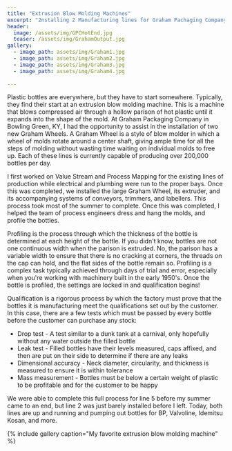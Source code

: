 ```yaml
---
title: "Extrusion Blow Molding Machines"
excerpt: "2nstalling 2 Manufacturing lines for Graham Pachaging Company"
header:
  image: /assets/img/GPCHotEnd.jpg
  teaser: /assets/img/GrahamOutput.jpg
gallery:
  - image_path: assets/img/Graham1.jpg
  - image_path: assets/img/Graham2.jpg
  - image_path: assets/img/Graham3.jpg
  - image_path: assets/img/Graham4.jpg
   
---
```


Plastic bottles are everywhere, but they have to start somewhere. Typically, they find their start at an extrusion blow molding machine. This is a machine that blows compressed air through a hollow parison of hot plastic until it expands into the shape of the mold. At Graham Packaging Company in Bowling Green, KY, I had the opportunity to assist in the installation of two new Graham Wheels. A Graham Wheel is a style of blow molder in which a wheel of molds rotate around a center shaft, giving ample time for all the steps of molding without wasting time waiting on individual molds to free up. Each of these lines is currently capable of producing over 200,000 bottles per day.

I first worked on Value Stream and Process Mapping for the existing lines of production while electrical and plumbing were run to the proper bays. Once this was completed, we installed the large Graham Wheel, its extruder, and its accompanying systems of conveyors, trimmers, and labellers. This process took most of the summer to complete. Once this was completed, I helped the team of process engineers dress and hang the molds, and profile the bottles. 

Profiling is the process through which the thickness of the bottle is determined at each height of the bottle. If you didn't know, bottles are not one continuous width when the parison is extruded. No, the parison has a variable width to ensure that there is no cracking at corners, the threads on the cap can hold, and the flat sides of the bottle remain so. Profiling is a complex task typically achieved through days of trial and error, especially when you're working with machinery built in the early 1950's. Once the bottle is profiled, the settings are locked in and qualification begins!

Qualification is a rigorous process by which the factory must prove that the bottles it is manufacturing meet the qualifications set out by the customer. In this case, there are a few tests which must be passed by every bottle before the customer can purchase any stock:
  * Drop test - A test similar to a dunk tank at a carnival, only hopefully without any water outside the filled bottle
  * Leak test - Filled bottles have their levels measured, caps affixed, and then are put on their side to determine if there are any leaks
  * Dimensional accuracy - Neck diameter, circularity, and thickness is measured to ensure it is within tolerance
  * Mass measurement - Bottles must be below a certain weight of plastic to be profitable and for the customer to be happy

We were able to complete this full process for line 5 before my summer came to an end, but line 2 was just barely installed before I left. Today, both lines are up and running and pumping out bottles for BP, Valvoline, Idemitsu Kosan, and more.


{% include gallery caption="My favorite extrusion blow molding machine" %}
